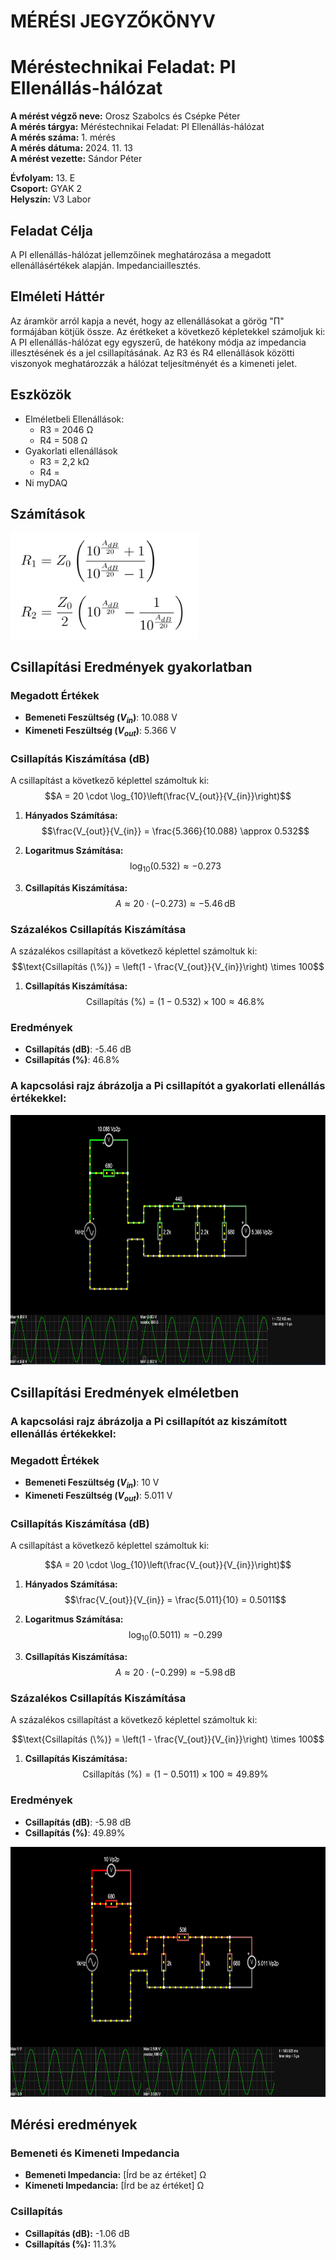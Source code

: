 # MÉRÉSI JEGYZŐKÖNYV
# Méréstechnikai Feladat: PI Ellenállás-hálózat

**A mérést végző neve:** Orosz Szabolcs és Csépke Péter  
**A mérés tárgya:** Méréstechnikai Feladat: PI Ellenállás-hálózat  
**A mérés száma:** 1. mérés  
**A mérés dátuma:** 2024. 11. 13  
**A mérést vezette:** Sándor Péter  

**Évfolyam:** 13. E  
**Csoport:** GYAK 2  
**Helyszín:** V3 Labor  

## Feladat Célja
A PI ellenállás-hálózat jellemzőinek meghatározása a megadott ellenállásértékek alapján. Impedanciaillesztés.  

## Elméleti Háttér
Az áramkör arról kapja a nevét, hogy az ellenállásokat a görög "Π" formájában kötjük össze. Az érétkeket a következő képletekkel számoljuk ki:
A PI ellenállás-hálózat egy egyszerű, de hatékony módja az impedancia illesztésének és a jel csillapításának. Az R3 és R4 ellenállások közötti viszonyok meghatározzák a hálózat teljesítményét és a kimeneti jelet.

## Eszközök
- Elméletbeli Ellenállások:
  - R3 = 2046 Ω
  - R4 = 508 Ω
- Gyakorlati  ellenállások
  - R3 = 2,2 kΩ
  - R4 = 
- Ni myDAQ 

## Számítások
<img src="https://github.com/oroszszr/jegyzokonyv/blob/main/meres1/keplet.PNG" width="300" height="170">  

## Csillapítási Eredmények gyakorlatban 

### Megadott Értékek  
- **Bemeneti Feszültség ($V_{in}$)**: 10.088 V  
- **Kimeneti Feszültség ($V_{out}$)**: 5.366 V  

### Csillapítás Kiszámítása (dB)  
A csillapítást a következő képlettel számoltuk ki:  
$$A = 20 \cdot \log_{10}\left(\frac{V_{out}}{V_{in}}\right)$$  

1. **Hányados Számítása:**  
   $$\frac{V_{out}}{V_{in}} = \frac{5.366}{10.088} \approx 0.532$$  

2. **Logaritmus Számítása:**  
   $$\log_{10}(0.532) \approx -0.273$$  

3. **Csillapítás Kiszámítása:**  
   $$A \approx 20 \cdot (-0.273) \approx -5.46 \, \text{dB}$$  

### Százalékos Csillapítás Kiszámítása  
A százalékos csillapítást a következő képlettel számoltuk ki:  
$$\text{Csillapítás (\%)} = \left(1 - \frac{V_{out}}{V_{in}}\right) \times 100$$  

1. **Csillapítás Kiszámítása:**  
$$\text{Csillapítás (\%)} = \left(1 - 0.532\right) \times 100 \approx 46.8\%$$  

### Eredmények
- **Csillapítás (dB)**: -5.46 dB  
- **Csillapítás (%)**: 46.8%  

### A kapcsolási rajz ábrázolja a Pi csillapítót a gyakorlati ellenállás értékekkel:

<img src="https://github.com/oroszszr/jegyzokonyv/blob/main/meres1/falstad2.PNG" width="770" height="400">

## Csillapítási Eredmények elméletben  

### A kapcsolási rajz ábrázolja a Pi csillapítót az kiszámított ellenállás értékekkel:

### Megadott Értékek
- **Bemeneti Feszültség ($V_{in}$)**: 10 V
- **Kimeneti Feszültség ($V_{out}$)**: 5.011 V

### Csillapítás Kiszámítása (dB)
A csillapítást a következő képlettel számoltuk ki:

$$A = 20 \cdot \log_{10}\left(\frac{V_{out}}{V_{in}}\right)$$

1. **Hányados Számítása:**
   $$\frac{V_{out}}{V_{in}} = \frac{5.011}{10} = 0.5011$$

2. **Logaritmus Számítása:**
   $$\log_{10}(0.5011) \approx -0.299$$

3. **Csillapítás Kiszámítása:**
   $$A \approx 20 \cdot (-0.299) \approx -5.98 \, \text{dB}$$

### Százalékos Csillapítás Kiszámítása
A százalékos csillapítást a következő képlettel számoltuk ki:

$$\text{Csillapítás (\%)} = \left(1 - \frac{V_{out}}{V_{in}}\right) \times 100$$

1. **Csillapítás Kiszámítása:**
   $$\text{Csillapítás (\%)} = \left(1 - 0.5011\right) \times 100 \approx 49.89\%$$

### Eredmények
- **Csillapítás (dB)**: -5.98 dB
- **Csillapítás (%)**: 49.89%


<img src="https://github.com/oroszszr/jegyzokonyv/blob/main/meres1/falstad1.PNG" width="770" height="400">

## Mérési eredmények

### Bemeneti és Kimeneti Impedancia
- **Bemeneti Impedancia:** [Írd be az értéket] Ω
- **Kimeneti Impedancia:** [Írd be az értéket] Ω

### Csillapítás
- **Csillapítás (dB):** -1.06 dB
- **Csillapítás (%):** 11.3%


